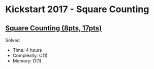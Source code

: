 # Kickstart 2017 - Square Counting

## [Square Counting (8pts, 17pts)](https://codingcompetitions.withgoogle.com/kickstart/round/0000000000201c97/0000000000201d25)

Solved

* Time: 4 hours
* Complexity: O(1)
* Memory: O(1)
